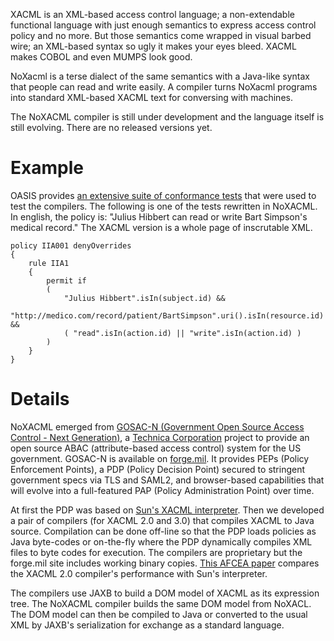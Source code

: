 XACML is an XML-based access control language; a non-extendable functional language with just enough semantics to express access control policy and no more. But those semantics come wrapped in visual barbed wire; an XML-based syntax so ugly it makes your eyes bleed. XACML makes COBOL and even MUMPS look good.

NoXacml is a terse dialect of the same semantics with a Java-like syntax that people can read and write easily. A compiler turns NoXacml programs into standard XML-based XACML text for conversing with machines.

The NoXACML compiler is still under development and the language itself is still evolving. There are no released versions yet.

# Example #

OASIS provides [an extensive suite of conformance tests](https://www.oasis-open.org/committees/download.php/14877/ConformanceTests.html) that were used to test the compilers. The following is one of the  tests rewritten in NoXACML. In english, the policy is: "Julius Hibbert can read or write Bart Simpson's medical record." The XACML version is a whole page of inscrutable XML.

```
policy IIA001 denyOverrides
{
	rule IIA1
	{
		permit if 
		(
			"Julius Hibbert".isIn(subject.id) &&
			"http://medico.com/record/patient/BartSimpson".uri().isIn(resource.id) &&
			( "read".isIn(action.id) || "write".isIn(action.id) )
		)
	}
}
```

# Details #

NoXACML emerged from [GOSAC-N (Government Open Source Access Control - Next Generation)](http://www.gosac-n.org/category/keywords/XACML),  a [Technica Corporation](http://technicacorp.com) project to provide an open source ABAC (attribute-based access control) system for the US government.  GOSAC-N is available on [forge.mil](http://forge.mil). It provides PEPs (Policy Enforcement Points), a PDP (Policy Decision Point) secured to stringent government specs via TLS and SAML2, and browser-based capabilities that will evolve into a full-featured PAP (Policy Administration Point) over time.

At first the PDP was based on [Sun's XACML interpreter](http://sunxacml.sourceforge.net/). Then we developed a pair of compilers (for XACML 2.0 and 3.0) that compiles XACML to Java source. Compilation can be done off-line so that the PDP loads policies as Java byte-codes or on-the-fly where the PDP  dynamically compiles XML files to byte codes for execution. The compilers are proprietary but the forge.mil site includes working binary copies. [This AFCEA paper](http://bradjcox.blogspot.com) compares the XACML 2.0 compiler's performance with Sun's interpreter.

The compilers use JAXB to build a DOM model of XACML as its expression tree. The NoXACML compiler  builds the same DOM model from NoXACL. The DOM model can then be compiled to Java  or converted to the usual XML by JAXB's serialization for exchange as a standard language.